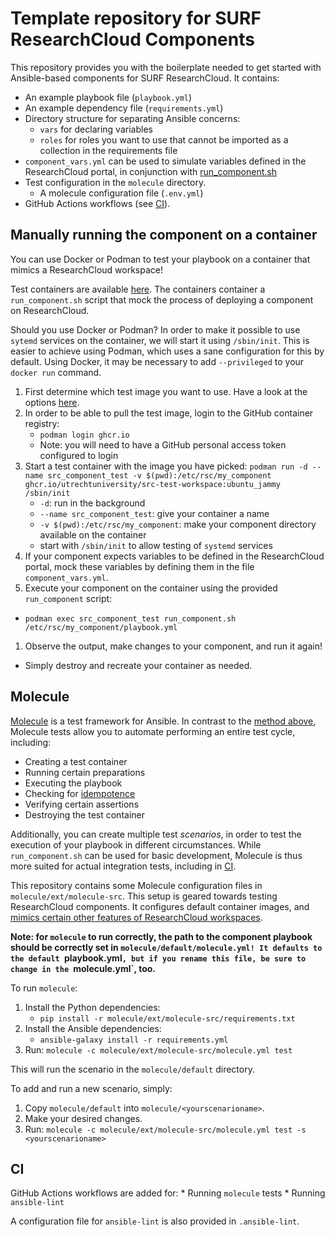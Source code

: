# Template repository for SURF ResearchCloud Components

This repository provides you with the boilerplate needed to get started with Ansible-based components for SURF ResearchCloud. It contains:

* An example playbook file (`playbook.yml`)
* An example dependency file (`requirements.yml`)
* Directory structure for separating Ansible concerns:
  * `vars` for declaring variables
  * `roles` for roles you want to use that cannot be imported as a collection in the requirements file
* `component_vars.yml` can be used to simulate variables defined in the ResearchCloud portal, in conjunction with [run_component.sh](#manually-running-the-component-on-a-container)
* Test configuration in the `molecule` directory.
  * A molecule configuration file (`.env.yml`)
* GitHub Actions workflows (see [CI](#ci)).

## Manually running the component on a container

You can use Docker or Podman to test your playbook on a container that mimics a ResearchCloud workspace!

Test containers are available [here](https://github.com/UtrechtUniversity/SRC-test-workspace). The containers container a `run_component.sh` script that mock the process of deploying a component on ResearchCloud.

Should you use Docker or Podman? In order to make it possible to use `sytemd` services on the container, we will start it using `/sbin/init`. This is easier to achieve using Podman, which uses a sane configuration for this by default. Using Docker, it may be necessary to add `--privileged` to your `docker run` command.

1. First determine which test image you want to use. Have a look at the options [here](https://github.com/UtrechtUniversity/SRC-test-workspace#src-test-workspace).
1. In order to be able to pull the test image, login to the GitHub container registry:
    * `podman login ghcr.io`
    * Note: you will need to have a GitHub personal access token configured to login
1. Start a test container with the image you have picked: `podman run -d --name src_component_test -v $(pwd):/etc/rsc/my_component ghcr.io/utrechtuniversity/src-test-workspace:ubuntu_jammy /sbin/init`
    * `-d`: run in the background
    * `--name src_component_test`: give your container a name
    * `-v $(pwd):/etc/rsc/my_component`: make your component directory available on the container
    * start with `/sbin/init` to allow testing of `systemd` services
1. If your component expects variables to be defined in the ResearchCloud portal, mock these variables by defining them in the file `component_vars.yml`.
1. Execute your component on the container using the provided `run_component` script:
  * `podman exec src_component_test run_component.sh /etc/rsc/my_component/playbook.yml`
1. Observe the output, make changes to your component, and run it again!
  * Simply destroy and recreate your container as needed.

## Molecule

[Molecule](https://github.com/ansible/molecule) is a test framework for Ansible. In contrast to the [method above](#manually-running-the-component-on-a-container), Molecule tests allow you to automate performing an entire test cycle, including:

* Creating a test container
* Running certain preparations
* Executing the playbook
* Checking for [idempotence](https://docs.ansible.com/ansible/latest/playbook_guide/playbooks_intro.html#desired-state-and-idempotency)
* Verifying certain assertions
* Destroying the test container

Additionally, you can create multiple test *scenarios*, in order to test the execution of your playbook in different circumstances. While `run_component.sh` can be used for basic development, Molecule is thus more suited for actual integration tests, including in [CI](#ci).

This repository contains some Molecule configuration files in `molecule/ext/molecule-src`. This setup is geared towards testing ResearchCloud components. It configures default container images, and [mimics certain other features of ResearchCloud workspaces](https://github.com/UtrechtUniversity/SRC-molecule#scenarios).

**Note: for `molecule` to run correctly, the path to the component playbook should be correctly set in `molecule/default/molecule.yml! It defaults to the default `playbook.yml`, but if you rename this file, be sure to change in the `molecule.yml`, too.**

To run `molecule`:

1. Install the Python dependencies:
    * `pip install -r molecule/ext/molecule-src/requirements.txt`
1. Install the Ansible dependencies:
    * `ansible-galaxy install -r requirements.yml`
1. Run: `molecule -c molecule/ext/molecule-src/molecule.yml test`

This will run the scenario in the `molecule/default` directory.

To add and run a new scenario, simply:

1. Copy `molecule/default` into `molecule/<yourscenarioname>`.
1. Make your desired changes.
1. Run: `molecule -c molecule/ext/molecule-src/molecule.yml test -s <yourscenarioname>`

## CI

GitHub Actions workflows are added for:
    * Running `molecule` tests
    * Running `ansible-lint`

A configuration file for `ansible-lint` is also provided in `.ansible-lint`.